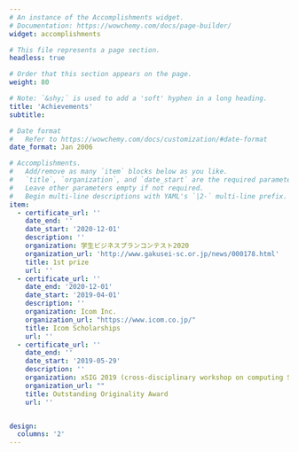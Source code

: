 ```yaml
---
# An instance of the Accomplishments widget.
# Documentation: https://wowchemy.com/docs/page-builder/
widget: accomplishments

# This file represents a page section.
headless: true

# Order that this section appears on the page.
weight: 80

# Note: `&shy;` is used to add a 'soft' hyphen in a long heading.
title: 'Achievements'
subtitle:

# Date format
#   Refer to https://wowchemy.com/docs/customization/#date-format
date_format: Jan 2006

# Accomplishments.
#   Add/remove as many `item` blocks below as you like.
#   `title`, `organization`, and `date_start` are the required parameters.
#   Leave other parameters empty if not required.
#   Begin multi-line descriptions with YAML's `|2-` multi-line prefix.
item:
  - certificate_url: ''
    date_end: ''
    date_start: '2020-12-01'
    description: ''
    organization: 学生ビジネスプランコンテスト2020
    organization_url: 'http://www.gakusei-sc.or.jp/news/000178.html'
    title: 1st prize
    url: ''
  - certificate_url: ''
    date_end: '2020-12-01'
    date_start: '2019-04-01'
    description: ''
    organization: Icom Inc.
    organization_url: "https://www.icom.co.jp/"
    title: Icom Scholarships
    url: ''
  - certificate_url: ''
    date_end: ''
    date_start: '2019-05-29'
    description: ''
    organization: xSIG 2019 (cross-disciplinary workshop on computing Systems, Infrastructures, and programminG)
    organization_url: ""
    title: Outstanding Originality Award
    url: ''


design:
  columns: '2'
---
```

